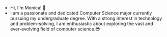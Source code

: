-  Hi, I’m Monica! 👋
- I am a passionate and dedicated Computer Science major currently pursuing my undergraduate degree. With a strong interest in technology and problem-solving, I am enthusiastic about exploring the vast and ever-evolving field of computer science.😎


<!---
Monica12014/Monica12014 is a ✨ special ✨ repository because its `README.md` (this file) appears on your GitHub profile.
You can click the Preview link to take a look at your changes.
--->
